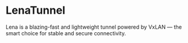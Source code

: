 # LenaTunnel
 Lena is a blazing-fast and lightweight tunnel powered by VxLAN — the smart choice for stable and secure connectivity.
